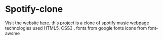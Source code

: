 # Spotify-clone
Visit the website [here](https://srikanthmallam.github.io/Spotify-clone/).
this project is a clone of spotify music webpage  
technologies used HTML5, CSS3 .
fonts from google fonts
icons from font-awsme

